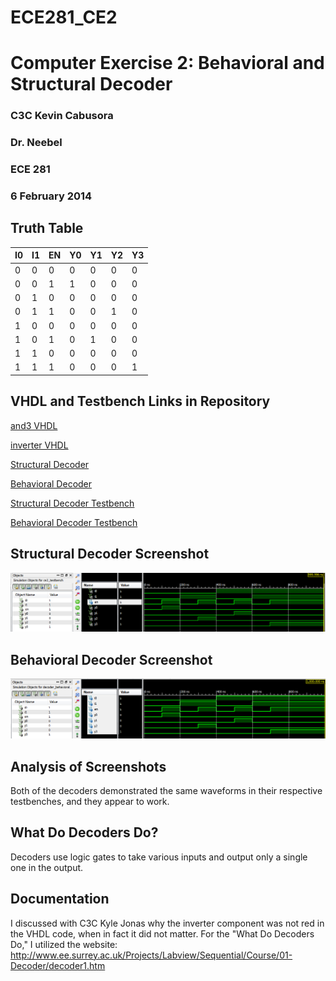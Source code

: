ECE281_CE2
==========

# Computer Exercise 2:  Behavioral and Structural Decoder
### C3C Kevin Cabusora
### Dr. Neebel
### ECE 281
### 6 February 2014

## Truth Table

| I0 | I1 | EN | Y0 | Y1 | Y2 | Y3 |
|----|----|----|----|----|----|----|
| 0  | 0  | 0  | 0  | 0  | 0  | 0  |
| 0  | 0  | 1  | 1  | 0  | 0  | 0  | 
| 0  | 1  | 0  | 0  | 0  | 0  | 0  |
| 0  | 1  | 1  | 0  | 0  | 1  | 0  |
| 1  | 0  | 0  | 0  | 0  | 0  | 0  |
| 1  | 0  | 1  | 0  | 1  | 0  | 0  |
| 1  | 1  | 0  | 0  | 0  | 0  | 0  |
| 1  | 1  | 1  | 0  | 0  | 0  | 1  |

## VHDL and Testbench Links in Repository

[and3 VHDL](and3.vhd)

[inverter VHDL](inverter.vhd)

[Structural Decoder](Decoder_Structural.vhd)

[Behavioral Decoder](Decoder_Behavioral.vhd)

[Structural Decoder Testbench](CE2_Testbench.vhd)

[Behavioral Decoder Testbench](Decoder_Behavioral_testbench.vhd)

## Structural Decoder Screenshot

![alt text][Structural Testbench Screenshot.PNG]

[Structural Testbench Screenshot.PNG]:  https://github.com/KevinCabusora/ECE281_CE2/blob/master/Structural%20Testbench%20Screenshot.PNG?raw=true "Structural Testbench Screenshot.PNG"

## Behavioral Decoder Screenshot

![alt text][Behavioral Testbench Screenshot.PNG]

[Behavioral Testbench Screenshot.PNG]:  https://github.com/KevinCabusora/ECE281_CE2/blob/master/Behavioral%20Testbench%20Screenshot.PNG?raw=true "Behavioral Testbench Screenshot.PNG"

## Analysis of Screenshots

Both of the decoders demonstrated the same waveforms in their respective testbenches, and they appear to work.

## What Do Decoders Do?

Decoders use logic gates to take various inputs and output only a single one in the output.

## Documentation

I discussed with C3C Kyle Jonas why the inverter component was not red in the VHDL code, when in fact it did not matter.  For the "What Do Decoders Do," I utilized the website: http://www.ee.surrey.ac.uk/Projects/Labview/Sequential/Course/01-Decoder/decoder1.htm
